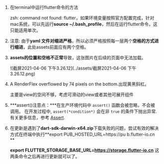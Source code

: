 1. 在terminal中运行flutter命令的方法

   zsh: command not found: flutter，如果环境变量按照官方配置完成，针对mac系统，可以先运行**source ~/.bash_profile**，然后在运行flutter命令，这只能适用单次。

2. 注意: 由于**yaml 文件对缩进严格**，所以必须严格按照每一层两个**空格的方式进行缩进**，此处assets前面应有两个空格。

3. **assets的位置和空格不正常**导致，这张图片在后续的页面中无法加载。

   ![截屏2021-04-06 下午3.26.12](../assets/截屏2021-04-06 下午3.26.12.png)

4. A RenderFlex overflowed by 74 pixels on the bottom.出现黄黑斜杠。

   主要是view的空间不够，考虑可滑动的view或者其他可展开组件
   
5. ***assert()注意点：***在生产环境代码中 `assert()` 函数会被忽略，不会被调用。 在开发过程中, `assert(*condition*)` 会在非 `true` 的条件下抛出异常.有关更多信息，参考 [Assert](https://www.dartcn.com/guides/language/language-tour#assert).

6. 在更新是遇到了**dart-sdk-darwin-x64.zip**下载失败的问题，尝试有效的解决方式在终端中执行**export PUB_HOSTED_URL=https://pu b.flutter-io.cn **

   **export FLUTTER_STORAGE_BASE_URL=https://storage.flutter-io.cn**   这两条命令之后再进行更新就可以了。